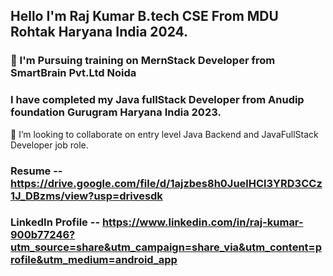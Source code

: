##  Hello I'm  Raj Kumar B.tech CSE From MDU Rohtak Haryana India 2024.

### 🔭 I'm Pursuing training on MernStack Developer from SmartBrain Pvt.Ltd Noida 
 ###  I have completed my Java fullStack Developer from Anudip foundation Gurugram Haryana India 2023.

👯 I’m looking to collaborate on entry level  Java Backend and JavaFullStack Developer job role. 

### Resume -- https://drive.google.com/file/d/1ajzbes8h0JuelHCl3YRD3CCz1J_DBzms/view?usp=drivesdk
### LinkedIn Profile -- https://www.linkedin.com/in/raj-kumar-900b77246?utm_source=share&utm_campaign=share_via&utm_content=profile&utm_medium=android_app
